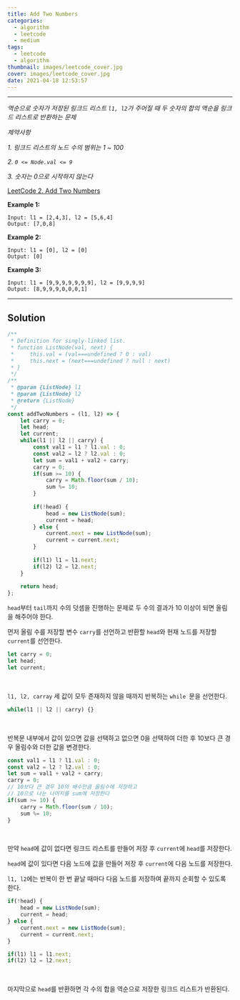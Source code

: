 ```yaml
---
title: Add Two Numbers
categories:
  - algorithm
  - leetcode
  - medium
tags:
  - leetcode
  - algorithm
thumbnail: images/leetcode_cover.jpg
cover: images/leetcode_cover.jpg
date: 2021-04-18 12:53:57
---
```


---

<!--more-->

*역순으로 숫자가 저장된 링크드 리스트 `l1, l2`가 주어질 때 두 숫자의 합의 역순을 링크드 리스트로 반환하는 문제*

*제약사항*

*1. 링크드 리스트의 노드 수의 범위는 1 ~ 100*

*2. `0 <= Node.val <= 9`*

*3. 숫자는 0으로 시작하지 않는다*

[LeetCode 2. Add Two Numbers](https://leetcode.com/problems/add-two-numbers/)

**Example 1:**

```shell
Input: l1 = [2,4,3], l2 = [5,6,4]
Output: [7,0,8]
```

**Example 2:**

```shell
Input: l1 = [0], l2 = [0]
Output: [0]
```

**Example 3:**

```shell
Input: l1 = [9,9,9,9,9,9,9], l2 = [9,9,9,9]
Output: [8,9,9,9,0,0,0,1]
```

---

## Solution

```javascript
/**
 * Definition for singly-linked list.
 * function ListNode(val, next) {
 *     this.val = (val===undefined ? 0 : val)
 *     this.next = (next===undefined ? null : next)
 * }
 */
/**
 * @param {ListNode} l1
 * @param {ListNode} l2
 * @return {ListNode}
 */
const addTwoNumbers = (l1, l2) => {
    let carry = 0;
    let head;
    let current;
    while(l1 || l2 || carry) {
        const val1 = l1 ? l1.val : 0;
        const val2 = l2 ? l2.val : 0;
        let sum = val1 + val2 + carry;
        carry = 0;
        if(sum >= 10) {
            carry = Math.floor(sum / 10);
            sum %= 10;
        }
        
        if(!head) {
            head = new ListNode(sum);
            current = head;
        } else {
            current.next = new ListNode(sum);
            current = current.next;
        }
        
        if(l1) l1 = l1.next;
        if(l2) l2 = l2.next;  
    }
    
    return head;
};
```

`head`부터 `tail`까지 수의 덧셈을 진행하는 문제로 두 수의 결과가 10 이상이 되면 올림을 해주어야 한다.

먼저 올림 수를 저장할 변수 `carry`를 선언하고 반환할 `head`와 현재 노드를 저장할 `current`를 선언한다.

```javascript
let carry = 0;
let head;
let current;
```

<br />

`l1, l2, carray` 세 값이 모두 존재하지 않을 때까지 반복하는 `while `문을 선언한다.

```javascript
while(l1 || l2 || carry) {}
```

<br />

반복문 내부에서 값이 있으면 값을 선택하고 없으면 0을 선택하여 더한 후 10보다 큰 경우 올림수와 더한 값을 변경한다.

```javascript
const val1 = l1 ? l1.val : 0;
const val2 = l2 ? l2.val : 0;
let sum = val1 + val2 + carry;
carry = 0;
// 10보다 큰 경우 10의 배수만큼 올림수에 저장하고
// 10으로 나눈 나머지를 sum에 저장한다
if(sum >= 10) {
	carry = Math.floor(sum / 10);
	sum %= 10;
}
```

<br />

만약 `head`에 값이 없다면 링크드 리스트를 만들어 저장 후 `current`에 `head`를 저장한다.

`head`에 값이 있다면 다음 노드에 값을 만들어 저장 후 `current`에 다음 노드를 저장한다.

`l1, l2`에는 반복이 한 번 끝날 때마다 다음 노드를 저장하여 끝까지 순회할 수 있도록 한다.

```javascript
if(!head) {
	head = new ListNode(sum);
	current = head;
} else {
	current.next = new ListNode(sum);
	current = current.next;
}

if(l1) l1 = l1.next;
if(l2) l2 = l2.next;  
```

<br />

마지막으로 `head`를 반환하면 각 수의 합을 역순으로 저장한 링크드 리스트가 반환된다.
